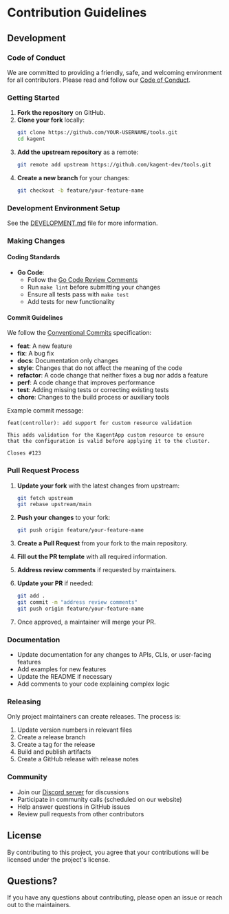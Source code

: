 # Contribution Guidelines

## Development

### Code of Conduct

We are committed to providing a friendly, safe, and welcoming environment for all contributors. Please read and follow our [Code of Conduct](CODE_OF_CONDUCT.md).

### Getting Started

1. **Fork the repository** on GitHub.
2. **Clone your fork** locally:
   ```bash
   git clone https://github.com/YOUR-USERNAME/tools.git
   cd kagent
   ```
3. **Add the upstream repository** as a remote:
   ```bash
   git remote add upstream https://github.com/kagent-dev/tools.git
   ```
4. **Create a new branch** for your changes:
   ```bash
   git checkout -b feature/your-feature-name
   ```

### Development Environment Setup

See the [DEVELOPMENT.md](DEVELOPMENT.md) file for more information.

### Making Changes

#### Coding Standards

- **Go Code**:
  - Follow the [Go Code Review Comments](https://go.dev/wiki/CodeReviewComments)
  - Run `make lint` before submitting your changes
  - Ensure all tests pass with `make test`
  - Add tests for new functionality

#### Commit Guidelines

We follow the [Conventional Commits](https://www.conventionalcommits.org/) specification:

- **feat**: A new feature
- **fix**: A bug fix
- **docs**: Documentation only changes
- **style**: Changes that do not affect the meaning of the code
- **refactor**: A code change that neither fixes a bug nor adds a feature
- **perf**: A code change that improves performance
- **test**: Adding missing tests or correcting existing tests
- **chore**: Changes to the build process or auxiliary tools

Example commit message:
```
feat(controller): add support for custom resource validation

This adds validation for the KagentApp custom resource to ensure
that the configuration is valid before applying it to the cluster.

Closes #123
```

### Pull Request Process

1. **Update your fork** with the latest changes from upstream:
   ```bash
   git fetch upstream
   git rebase upstream/main
   ```

2. **Push your changes** to your fork:
   ```bash
   git push origin feature/your-feature-name
   ```

3. **Create a Pull Request** from your fork to the main repository.

4. **Fill out the PR template** with all required information.

5. **Address review comments** if requested by maintainers.

6. **Update your PR** if needed:
   ```bash
   git add .
   git commit -m "address review comments"
   git push origin feature/your-feature-name
   ```

7. Once approved, a maintainer will merge your PR.


### Documentation

- Update documentation for any changes to APIs, CLIs, or user-facing features
- Add examples for new features
- Update the README if necessary
- Add comments to your code explaining complex logic

### Releasing

Only project maintainers can create releases. The process is:

1. Update version numbers in relevant files
2. Create a release branch
3. Create a tag for the release
4. Build and publish artifacts
5. Create a GitHub release with release notes

### Community

- Join our [Discord server](https://discord.gg/Fu3k65f2k3) for discussions
- Participate in community calls (scheduled on our website)
- Help answer questions in GitHub issues
- Review pull requests from other contributors

## License

By contributing to this project, you agree that your contributions will be licensed under the project's license.

## Questions?

If you have any questions about contributing, please open an issue or reach out to the maintainers.
